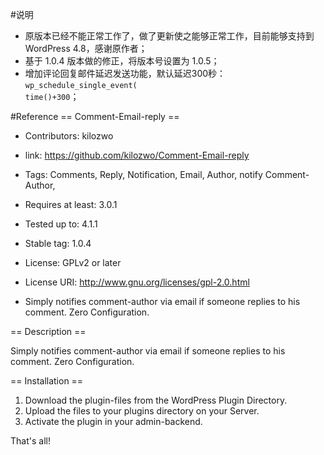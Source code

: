 #说明
* 原版本已经不能正常工作了，做了更新使之能够正常工作，目前能够支持到 WordPress 4.8，感谢原作者；
* 基于 1.0.4 版本做的修正，将版本号设置为 1.0.5；
* 增加评论回复邮件延迟发送功能，默认延迟300秒：<code>wp_schedule_single_event( time()+300</code>；

#Reference
== Comment-Email-reply == 
* Contributors: kilozwo
* link: https://github.com/kilozwo/Comment-Email-reply
* Tags: Comments, Reply, Notification, Email, Author, notify Comment-Author,
* Requires at least: 3.0.1
* Tested up to: 4.1.1
* Stable tag: 1.0.4
* License: GPLv2 or later
* License URI: http://www.gnu.org/licenses/gpl-2.0.html

* Simply notifies comment-author via email if someone replies to his comment. Zero Configuration.       

== Description ==

Simply notifies comment-author via email if someone replies to his comment. Zero Configuration.       


== Installation ==

1. Download the plugin-files from the WordPress Plugin Directory.
2. Upload the files to your plugins directory on your Server.
3. Activate the plugin in your admin-backend.

That's all!

